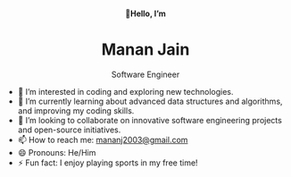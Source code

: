 <h4 align="center">👋Hello, I’m </h4>
<h1 align="center">Manan Jain </h1>

<p align="center">Software Engineer</p>

- 👀 I’m interested in coding and exploring new technologies.
- 🌱 I’m currently learning about advanced data structures and algorithms, and improving my coding skills.
- 💞️ I’m looking to collaborate on innovative software engineering projects and open-source initiatives.
- 📫 How to reach me: mananj2003@gmail.com
- 😄 Pronouns: He/Him
- ⚡ Fun fact: I enjoy playing sports in my free time!
